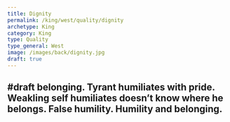```yaml
---
title: Dignity
permalink: /king/west/quality/dignity
archetype: King
category: King
type: Quality
type_general: West
image: /images/back/dignity.jpg
draft: true
---
```

#draft belonging. Tyrant humiliates with pride. Weakling self humiliates doesn’t know where he belongs. False humility. Humility and belonging. 
---
